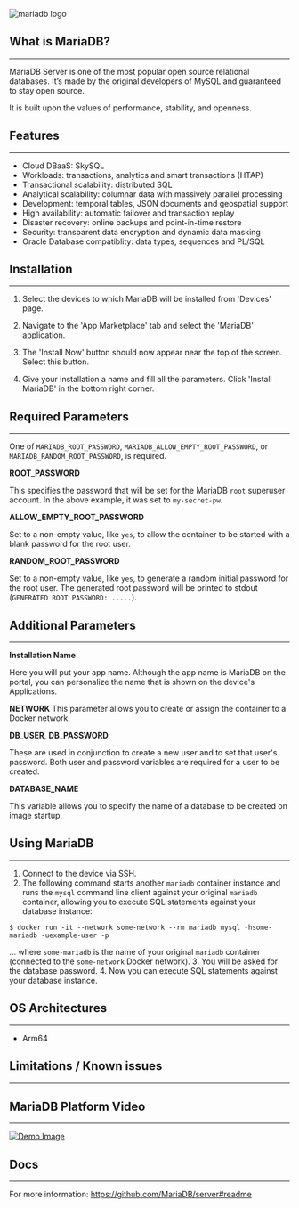 ﻿
![mariadb logo](https://mariadb.org/wp-content/uploads/2019/01/mariadb_org_rgb_h-1.png "MariaDB Logo")

## What is MariaDB?
---


MariaDB Server is one of the most popular open source relational databases. It’s made by the original developers of MySQL and guaranteed to stay open source.

It is built upon the values of performance, stability, and openness.
## Features
---

-   Cloud DBaaS: SkySQL
-   Workloads: transactions, analytics and smart transactions (HTAP)
-   Transactional scalability: distributed SQL
-   Analytical scalability: columnar data with massively parallel processing
-   Development: temporal tables, JSON documents and geospatial support
-  High availability: automatic failover and transaction replay
-  Disaster recovery: online backups and point-in-time restore
-   Security: transparent data encryption and dynamic data masking
-   Oracle Database compatiblity: data types, sequences and PL/SQL


## Installation
---


1. Select the devices to which MariaDB will be installed from 'Devices' page. 

2. Navigate to the 'App Marketplace' tab and select the 'MariaDB' application.

3. The 'Install Now' button should now appear near the top of the screen. Select this button.

4. Give your installation a name and fill all the parameters. Click 'Install MariaDB' in the bottom right corner.



## Required Parameters
---
One of `MARIADB_ROOT_PASSWORD`, `MARIADB_ALLOW_EMPTY_ROOT_PASSWORD`, or `MARIADB_RANDOM_ROOT_PASSWORD`, is required. 

**ROOT_PASSWORD**

This specifies the password that will be set for the MariaDB `root` superuser account. In the above example, it was set to `my-secret-pw`.

**ALLOW_EMPTY_ROOT_PASSWORD**

Set to a non-empty value, like `yes`, to allow the container to be started with a blank password for the root user.

**RANDOM_ROOT_PASSWORD**

Set to a non-empty value, like `yes`, to generate a random initial password for the root user. The generated root password will be printed to stdout (`GENERATED ROOT PASSWORD: .....`).



## Additional Parameters
---

**Installation Name**

Here you will put your app name. Although the app name is MariaDB on the portal, you can personalize the name that is shown on the device's Applications.

**NETWORK**
This parameter allows you to create or assign the container to a Docker network. 

**DB_USER**, **DB_PASSWORD**

These are used in conjunction to create a new user and to set that user's password. Both user and password variables are required for a user to be created. 


**DATABASE_NAME** 

This variable allows you to specify the name of a database to be created on image startup.



## Using MariaDB
---


1. Connect to the device via SSH. 
2. The following command starts another  `mariadb`  container instance and runs the  `mysql`  command line client against your original  `mariadb`  container, allowing you to execute SQL statements against your database instance:

```console
$ docker run -it --network some-network --rm mariadb mysql -hsome-mariadb -uexample-user -p
```

... where  `some-mariadb`  is the name of your original  `mariadb`  container (connected to the  `some-network`  Docker network).
3. You will be asked for the database password.
4. Now you can execute SQL statements against your database instance.
    

## OS Architectures
---
 - Arm64

## Limitations / Known issues
---

 
## MariaDB Platform  Video
---


[![Demo Image](http://img.youtube.com/vi/EY367OkwJpY/0.jpg)](https://www.youtube.com/watch?v=EY367OkwJpY)

## Docs
---

For more information: <https://github.com/MariaDB/server#readme>

